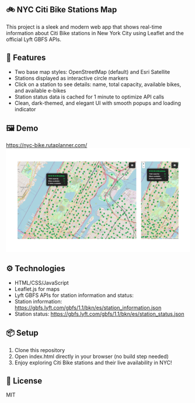 ## 🚲 NYC Citi Bike Stations Map

This project is a sleek and modern web app that shows real-time information about Citi Bike stations in New York City using Leaflet and the official Lyft GBFS APIs.

## 🚀 Features

- Two base map styles: OpenStreetMap (default) and Esri Satellite
- Stations displayed as interactive circle markers
- Click on a station to see details: name, total capacity, available bikes, and available e-bikes
- Station status data is cached for 1 minute to optimize API calls
- Clean, dark-themed, and elegant UI with smooth popups and loading indicator

## 🖼️ Demo
https://nyc-bike.rutaplanner.com/
![Bike Stations demo](screenshots/image.png)

## ⚙️ Technologies

- HTML/CSS/JavaScript
- Leaflet.js for maps
- Lyft GBFS APIs for station information and status:
- Station information: https://gbfs.lyft.com/gbfs/1.1/bkn/es/station_information.json
- Station status: https://gbfs.lyft.com/gbfs/1.1/bkn/es/station_status.json
## 📦 Setup

1. Clone this repository
2. Open index.html directly in your browser (no build step needed)
3. Enjoy exploring Citi Bike stations and their live availability in NYC!

## 📝 License
MIT
